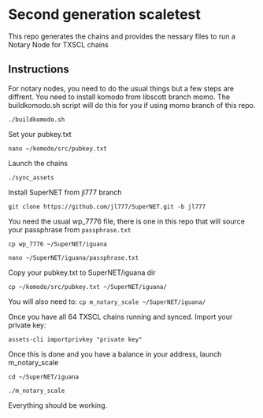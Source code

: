 # Second generation scaletest

This repo generates the chains and provides the nessary files to run a Notary Node for TXSCL chains

## Instructions
For notary nodes, you need to do the usual things but a few steps are diffrent.
You need to install komodo from libscott branch momo. The buildkomodo.sh script will do this for you if using momo branch of this repo.

`./buildkomodo.sh`

Set your pubkey.txt

`nano ~/komodo/src/pubkey.txt`

Launch the chains

`./sync_assets`

Install SuperNET from jl777 branch

`git clone https://github.com/jl777/SuperNET.git -b jl777`

You need the usual wp_7776 file, there is one in this repo that will source your passphrase from `passphrase.txt`

`cp wp_7776 ~/SuperNET/iguana`

`nano ~/SuperNET/iguana/passphrase.txt`

Copy your pubkey.txt to SuperNET/iguana dir

`cp ~/komodo/src/pubkey.txt ~/SuperNET/iguana/`

You will also need to: `cp m_notary_scale ~/SuperNET/iguana/`

Once you have all 64 TXSCL chains running and synced. Import your private key:

`assets-cli importprivkey "private key"`

Once this is done and you have a balance in your address, launch m_notary_scale

`cd ~/SuperNET/iguana`

`./m_notary_scale`

Everything should be working.
